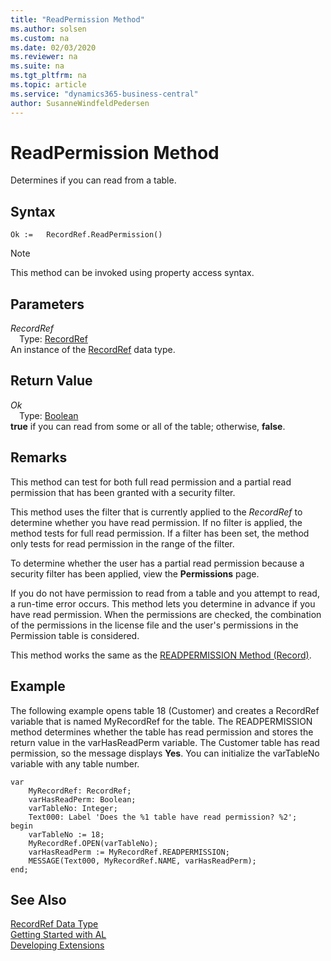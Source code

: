 ```yaml
---
title: "ReadPermission Method"
ms.author: solsen
ms.custom: na
ms.date: 02/03/2020
ms.reviewer: na
ms.suite: na
ms.tgt_pltfrm: na
ms.topic: article
ms.service: "dynamics365-business-central"
author: SusanneWindfeldPedersen
---
```

[//]: # (START>DO_NOT_EDIT)
[//]: # (IMPORTANT:Do not edit any of the content between here and the END>DO_NOT_EDIT.)
[//]: # (Any modifications should be made in the .xml files in the ModernDev repo.)
# ReadPermission Method
Determines if you can read from a table.


## Syntax
```
Ok :=   RecordRef.ReadPermission()
```
> [!NOTE]  
> This method can be invoked using property access syntax.  

## Parameters
*RecordRef*  
&emsp;Type: [RecordRef](recordref-data-type.md)  
An instance of the [RecordRef](recordref-data-type.md) data type.  

## Return Value
*Ok*  
&emsp;Type: [Boolean](../boolean/boolean-data-type.md)  
**true** if you can read from some or all of the table; otherwise, **false**.  


[//]: # (IMPORTANT: END>DO_NOT_EDIT)

## Remarks  
 This method can test for both full read permission and a partial read permission that has been granted with a security filter.  
  
 This method uses the filter that is currently applied to the *RecordRef* to determine whether you have read permission. If no filter is applied, the method tests for full read permission. If a filter has been set, the method only tests for read permission in the range of the filter.  
  
 To determine whether the user has a partial read permission because a security filter has been applied, view the **Permissions** page. <!-- Links For more information, see [How to: Set Security Filters](How-to-Set-Security-Filters.md). -->  
  
 If you do not have permission to read from a table and you attempt to read, a run-time error occurs. This method lets you determine in advance if you have read permission. When the permissions are checked, the combination of the permissions in the license file and the user's permissions in the Permission table is considered.  
  
 This method works the same as the [READPERMISSION Method \(Record\)](../record/record-readpermission-method.md).  
  
## Example  
 The following example opens table 18 \(Customer\) and creates a RecordRef variable that is named MyRecordRef for the table. The READPERMISSION method determines whether the table has read permission and stores the return value in the varHasReadPerm variable. The Customer table has read permission, so the message displays **Yes**. You can initialize the varTableNo variable with any table number. 
  
```  
var
    MyRecordRef: RecordRef;
    varHasReadPerm: Boolean;
    varTableNo: Integer;
    Text000: Label 'Does the %1 table have read permission? %2'; 
begin      
    varTableNo := 18;  
    MyRecordRef.OPEN(varTableNo);  
    varHasReadPerm := MyRecordRef.READPERMISSION;  
    MESSAGE(Text000, MyRecordRef.NAME, varHasReadPerm);  
end;
```  
  

## See Also
[RecordRef Data Type](recordref-data-type.md)  
[Getting Started with AL](../../devenv-get-started.md)  
[Developing Extensions](../../devenv-dev-overview.md)